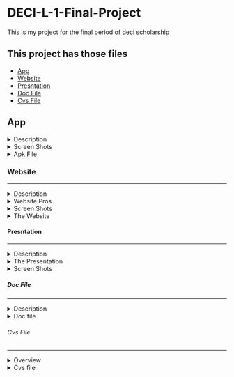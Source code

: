 # DECI-L-1-Final-Project
This is my project for the final period of deci scholarship

This project has those files 
--
<ul>
  <li><a href="#App">App</a></li>
  <li><a href="#Website">Website</a></li>
  <li><a href="#Presntation">Presntation</a></li>
  <li><a href="#Doc">Doc File</a></li>
  <li><a href="#Cvs">Cvs File</a></li>
</ul>

<h2 id="App">App</h2>

<details>
<summary>Description</summary>
<br>
This app i made an adventure game that has many pros like 
  <ul>
   <li>Train those who can't take decision</li>
   <li>Fun to play on your free time</li>
   <li>Suitable  for all ages</li>
  </ul>
</details>

<details>
<summary>Screen Shots</summary>
<br>
 <img height="720px" alt="screen-1" src="Images/App/Screen-1.png">
 <img height="720px" alt="screen-2" src="Images/App/Screen-2.png">
 <img height="720px" alt="screen-3" src="Images/App/Screen-3.png">
 <img height="720px" alt="screen-4" src="Images/App/Screen-4.png">
 <img height="720px" alt="screen-5" src="Images/App/Screen-5.png">
 <img height="720px" alt="screen-6" src="Images/App/Screen-6.png">
 <img height="720px" alt="screen-7" src="Images/App/Screen-7.png">
</details>

<details>
<summary>Apk File</summary>
<br>
  <a href="App/Adventure-Game.apk">The App </a>
  <br>
  <a href="https://x.thunkable.com/copy/8f52e6f80a2b56fcac72e368e74f06d0">The Code</a>
</details>


<h3 id="Website">Website</h3>
<hr>

<details>
<summary>Description</summary>
<br>
This was my dream from being a kid i always wanted to make a portfilo website for me and i took the oprtunity from this project and with some research and learing css and more depth html i made my own portfilo and now with all these experince i want to be a front-end developer
</details>

<details>
<summary>Website Pros</summary>
<br>
There are so many pros i will mintion some
  <ul>
   <li>Present my work for all</li>
   <li>Made Contact with me easier</li>
   <li>Made me on the ineternt (casue the next step is to make google or any CEO know me:)</li>
  </ul>
</details>

<details>
<summary>Screen Shots</summary>
<br>
<img alt="screen-1" src="Images/Website/Screen-1.png">
<img alt="screen-2" src="Images/Website/Screen-2.png">
</details>

<details>
<summary>The Website</summary>
<br>
  <a href="https://www.ziad-h-ramadona.web.app">The Website-live</a>
  <br>
  <a href="https://www.github.com/ziadhosssam/my-portfilo">The website-code-repo</a>
</details>

<h4 id="Presntation">Presntation</h4>
<hr>

<details>
<summary>Description</summary>
<br>
this is a presntation about hard computer fundamentals i managed to explain it and i learned a lot from this presntation about how to present something and a lot of presntation skills
</details>


<details>
<summary>The Presentation</summary>
<br>
<a href="https://docs.google.com/presentation/d/1n2LBlwMlVYKpr931mGWhPZdJI_v7dCqmhFa7iHaJ1ik/edit?usp=sharing">Presentation-google-slides</a>
  <br>
  <a href="Coumpter Science Fundamentals.pptx">Presentation-real-file</a>
</details>

<details>
<summary>Screen Shots</summary>
<br>
<img src="Images/Presentation/Screen-1.png">  
<img src="Images/Presentation/Screen-2.png">
<img src="Images/Presentation/Screen-3.png">
</details>

<h5 id="Doc">Doc File</h5>
<hr>

<details>
<summary>Description</summary>
<br>
  <p>
    In this document, I will delve into the specifications and features of my dream MacBook Pro, a laptop that combines sleek design, impressive performance, and seamless user experience. I will provide detailed descriptions of each component, explaining their roles and highlighting their significance in creating an exceptional computing device. Join me on this exploration of my dream MacBook Pro and discover the reasons behind my choices.
  </p>
</details>

<details>
<summary>Doc file</summary>
<br>
 <a href="https://docs.google.com/document/d/1Uk-6Ev0J9BmlDx58GHIQR7M6FTH0BkbL3IaHxLZCYT8/edit?usp=sharing">Doc File-google-docs</a>
  <br>
   <a href="My-dream-pc.docx">Doc File-real-file</a>
</details>


<h6 id="Cvs">Cvs File</h6>
<hr>

<details>
<summary>Overview</summary>
 <br>
  <p>
    The provided CSV file offers a comprehensive rating system for various fields of technology. The file contains valuable insights and evaluations based on specific criteria, allowing users to assess the performance and effectiveness of different technological domains. With a structured format, the CSV file presents a range of fields, such as artificial intelligence, cybersecurity, telecommunications, software development, and more. Each field is assigned a rating, which provides an indication of its overall quality and proficiency. This CSV file serves as a valuable resource for individuals and organizations seeking to gain a better understanding of the technology landscape and make informed decisions based on the provided ratings.
  </p>
</details>

<details>
<summary>Cvs file</summary>
<br>
 <a href="https://docs.google.com/spreadsheets/d/1exFNkJijSpD4ecrzR8IteI-s-0y5ayGK6HoVxTPtRyY/edit?usp=sharing">Cvs File-google-Sheets</a>
  <br>
   <a href="Computing friends.ods">Cvs File-real-file</a>
</details>




